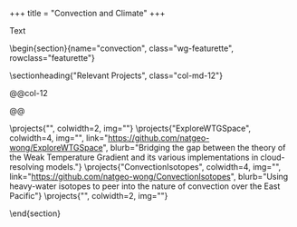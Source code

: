 +++
title = "Convection and Climate"
+++

Text

\begin{section}{name="convection", class="wg-featurette", rowclass="featurette"}

\sectionheading{"Relevant Projects", class="col-md-12"}

@@col-12

@@

\projects{"", colwidth=2, img=""}
\projects{"ExploreWTGSpace", colwidth=4, img="", link="https://github.com/natgeo-wong/ExploreWTGSpace", blurb="Bridging the gap between the theory of the Weak Temperature Gradient and its various implementations in cloud-resolving models."}
\projects{"ConvectionIsotopes", colwidth=4, img="", link="https://github.com/natgeo-wong/ConvectionIsotopes", blurb="Using heavy-water isotopes to peer into the nature of convection over the East Pacific"}
\projects{"", colwidth=2, img=""}

\end{section}